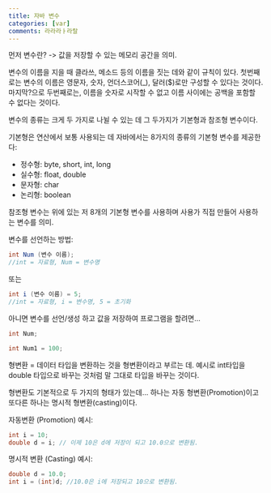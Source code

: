 ```yaml
---
title: 자바 변수
categories: [var]
comments: 라라라ㅏ라랄
---
```


먼저 변수란?
-> 값을 저장할 수 있는 메모리 공간을 의미.

변수의 이름을 지을 때 클라쓰, 메소드 등의 이름을 짓는 데와 같이 규칙이 있다.
첫번째로는 변수의 이름은 영문자, 숫자, 언더스코어(_), 달러($)로만 구성할 수 있다는 것이다.
마지막?으로 두번째로는, 이름을 숫자로 시작할 수 없고 이름 사이에는 공백을 포함할 수 없다는 것이다.

변수의 종류는 크게 두 가지로 나뉠 수 있는 데 그 두가지가 기본형과 참조형 변수이다.

기본형은 연산에서 보통 사용되는 데 자바에서는 8가지의 종류의 기본형 변수를 제공한다:
- 정수형: byte, short, int, long
- 실수형: float, double
- 문자형: char
- 논리형: boolean

참조형 변수는 위에 있는 저 8개의 기본형 변수를 사용하며 사용가 직접 만들어 사용하는 변수를 의미.

변수를 선언하는 방법:
```java
int Num (변수 이름); 
//int = 자료형, Num = 변수명
```

또는 

```java
int i (변수 이름) = 5; 
//int = 자료형, i = 변수명, 5 = 초기화
```

아니면 변수를 선언/생성 하고 값을 저장하여 프로그램을 할려면...
```java
int Num;

int Num1 = 100;
```

형변환 = 데이터 타입을 변환하는 것을 형변환이라고 부르는 데. 예시로 int타입을 double 타입으로 바꾸는 것처럼 말 그대로 타입을 바꾸는 것이다.

형변환도 기본적으로 두 가지의 형태가 있는데...
하나는 자동 형변환(Promotion)이고 또다른 하나는 명시적 형변환(casting)이다.

자동변환 (Promotion) 예시:
```java
int i = 10;
double d = i; // 이제 10은 d에 저장이 되고 10.0으로 변환됨.
```

명시적 변환 (Casting) 예시:
```java
double d = 10.0;
int i = (int)d; //10.0은 i에 저장되고 10으로 변환됨.
```